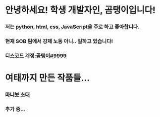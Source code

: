 # 안녕하세요! 학생 개발자인, 곰탱이입니다!
### 저는 python, html, css, JavaScript을 주로 하고 좋아합니다.
### 현재 SOB 팀에서 강제 노동 아니.. 일하고 있습니다!
### 디스코드 계정:곰탱이#9999
# 여태까지 만든 작품들...
### [마니봇 초대](https://discord.com/oauth2/authorize?client_id=793324359674363925&permissions=8&scope=bot)
### 추가 중...
